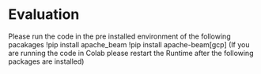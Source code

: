 # Evaluation

Please run the code in the pre installed environment of the following pacakages
!pip install apache_beam
!pip install apache-beam[gcp]
(If you are running the code in Colab please restart the Runtime after the following packages are installed)
